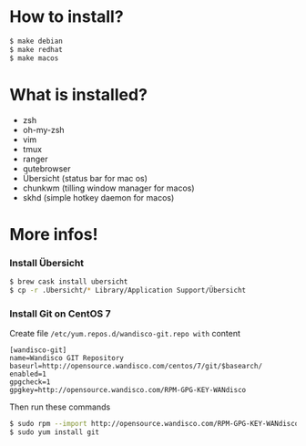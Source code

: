 # How to install?
```bash
$ make debian
$ make redhat
$ make macos
```
# What is installed?
- zsh
- oh-my-zsh
- vim
- tmux
- ranger 
- qutebrowser
- Übersicht (status bar for mac os)
- chunkwm (tilling window manager for macos)
- skhd (simple hotkey daemon for macos)

# More infos!
### Install Übersicht
```bash
$ brew cask install ubersicht
$ cp -r .Ubersicht/* Library/Application Support/Übersicht
```
### Install Git on CentOS 7
Create file `/etc/yum.repos.d/wandisco-git.repo with` content
```
[wandisco-git]
name=Wandisco GIT Repository
baseurl=http://opensource.wandisco.com/centos/7/git/$basearch/
enabled=1
gpgcheck=1
gpgkey=http://opensource.wandisco.com/RPM-GPG-KEY-WANdisco
```
Then run these commands
``` bash
$ sudo rpm --import http://opensource.wandisco.com/RPM-GPG-KEY-WANdisco
$ sudo yum install git
```
